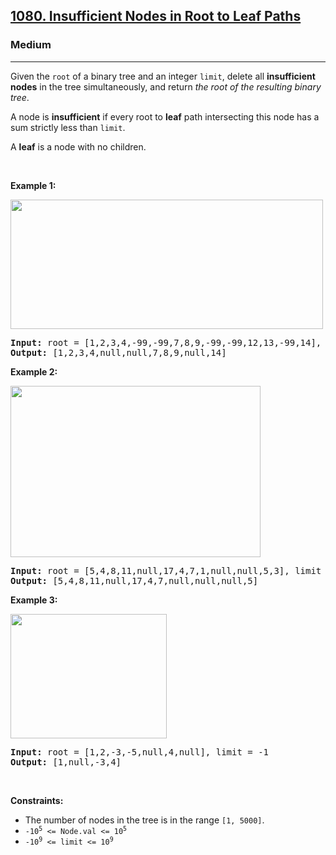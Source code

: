 <h2><a href="https://leetcode.com/problems/insufficient-nodes-in-root-to-leaf-paths/">1080. Insufficient Nodes in Root to Leaf Paths</a></h2><h3>Medium</h3><hr><div style="user-select: auto;"><p style="user-select: auto;">Given the <code style="user-select: auto;">root</code> of a binary tree and an integer <code style="user-select: auto;">limit</code>, delete all <strong style="user-select: auto;">insufficient nodes</strong> in the tree simultaneously, and return <em style="user-select: auto;">the root of the resulting binary tree</em>.</p>

<p style="user-select: auto;">A node is <strong style="user-select: auto;">insufficient</strong> if every root to <strong style="user-select: auto;">leaf</strong> path intersecting this node has a sum strictly less than <code style="user-select: auto;">limit</code>.</p>

<p style="user-select: auto;">A <strong style="user-select: auto;">leaf</strong> is a node with no children.</p>

<p style="user-select: auto;">&nbsp;</p>
<p style="user-select: auto;"><strong class="example" style="user-select: auto;">Example 1:</strong></p>
<img alt="" src="https://assets.leetcode.com/uploads/2019/06/05/insufficient-11.png" style="width: 500px; height: 207px; user-select: auto;">
<pre style="user-select: auto;"><strong style="user-select: auto;">Input:</strong> root = [1,2,3,4,-99,-99,7,8,9,-99,-99,12,13,-99,14], limit = 1
<strong style="user-select: auto;">Output:</strong> [1,2,3,4,null,null,7,8,9,null,14]
</pre>

<p style="user-select: auto;"><strong class="example" style="user-select: auto;">Example 2:</strong></p>
<img alt="" src="https://assets.leetcode.com/uploads/2019/06/05/insufficient-3.png" style="width: 400px; height: 274px; user-select: auto;">
<pre style="user-select: auto;"><strong style="user-select: auto;">Input:</strong> root = [5,4,8,11,null,17,4,7,1,null,null,5,3], limit = 22
<strong style="user-select: auto;">Output:</strong> [5,4,8,11,null,17,4,7,null,null,null,5]
</pre>

<p style="user-select: auto;"><strong class="example" style="user-select: auto;">Example 3:</strong></p>
<img alt="" src="https://assets.leetcode.com/uploads/2019/06/11/screen-shot-2019-06-11-at-83301-pm.png" style="width: 250px; height: 199px; user-select: auto;">
<pre style="user-select: auto;"><strong style="user-select: auto;">Input:</strong> root = [1,2,-3,-5,null,4,null], limit = -1
<strong style="user-select: auto;">Output:</strong> [1,null,-3,4]
</pre>

<p style="user-select: auto;">&nbsp;</p>
<p style="user-select: auto;"><strong style="user-select: auto;">Constraints:</strong></p>

<ul style="user-select: auto;">
	<li style="user-select: auto;">The number of nodes in the tree is in the range <code style="user-select: auto;">[1, 5000]</code>.</li>
	<li style="user-select: auto;"><code style="user-select: auto;">-10<sup style="user-select: auto;">5</sup> &lt;= Node.val &lt;= 10<sup style="user-select: auto;">5</sup></code></li>
	<li style="user-select: auto;"><code style="user-select: auto;">-10<sup style="user-select: auto;">9</sup> &lt;= limit &lt;= 10<sup style="user-select: auto;">9</sup></code></li>
</ul>
</div>
